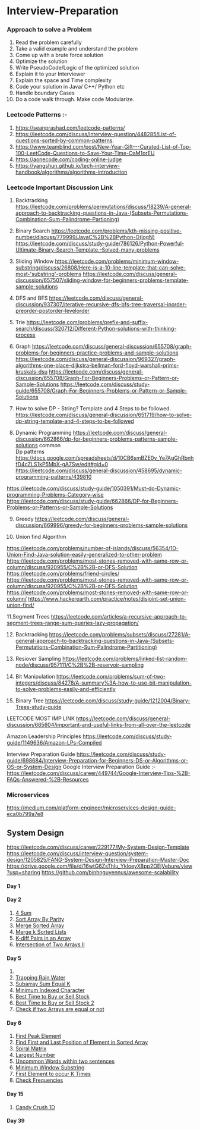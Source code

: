# Interview-Preparation

### Approach to solve a Problem
1. Read the problem carefully
2. Take a valid example and understand the problem 
3. Come up with a brute force solution
4. Optimize the solution
5. Write PseudoCode/Logic of the optimized solution
6. Explain it to your Interviewer
7. Explain the space and Time complexity
8. Code your solution in Java/ C++/ Python etc
9. Handle boundary Cases
10. Do a code walk through. Make code Modularize.

### Leetcode Patterns :- 
1. https://seanprashad.com/leetcode-patterns/
2. https://leetcode.com/discuss/interview-question/448285/List-of-questions-sorted-by-common-patterns.
3. https://www.teamblind.com/post/New-Year-Gift---Curated-List-of-Top-100-LeetCode-Questions-to-Save-Your-Time-OaM1orEU
4. https://aonecode.com/coding-online-judge
5. https://yangshun.github.io/tech-interview-handbook/algorithms/algorithms-introduction

### Leetcode Important Discussion Link
1. Backtracking
https://leetcode.com/problems/permutations/discuss/18239/A-general-approach-to-backtracking-questions-in-Java-(Subsets-Permutations-Combination-Sum-Palindrome-Partioning)

2. Binary Search
https://leetcode.com/problems/kth-missing-positive-number/discuss/779999/JavaC%2B%2BPython-O(logN)
https://leetcode.com/discuss/study-guide/786126/Python-Powerful-Ultimate-Binary-Search-Template.-Solved-many-problems

3. Sliding Window 
https://leetcode.com/problems/minimum-window-substring/discuss/26808/Here-is-a-10-line-template-that-can-solve-most-'substring'-problems
https://leetcode.com/discuss/general-discussion/657507/sliding-window-for-beginners-problems-template-sample-solutions

4. DFS and BFS 
https://leetcode.com/discuss/general-discussion/937307/iterative-recursive-dfs-bfs-tree-traversal-inorder-preorder-postorder-levelorder

5. Trie
https://leetcode.com/problems/prefix-and-suffix-search/discuss/320712/Different-Python-solutions-with-thinking-process

6. Graph 
https://leetcode.com/discuss/general-discussion/655708/graph-problems-for-beginners-practice-problems-and-sample-solutions
https://leetcode.com/discuss/general-discussion/969327/graph-algorithms-one-place-dijkstra-bellman-ford-floyd-warshall-prims-kruskals-dsu
https://leetcode.com/discuss/general-discussion/655708/Graph-For-Beginners-Problems-or-Pattern-or-Sample-Solutions
https://leetcode.com/discuss/study-guide/655708/Graph-For-Beginners-Problems-or-Pattern-or-Sample-Solutions

7. How to solve DP - String? Template and 4 Steps to be followed.
https://leetcode.com/discuss/general-discussion/651719/how-to-solve-dp-string-template-and-4-steps-to-be-followed

8. Dynamic Programming 
https://leetcode.com/discuss/general-discussion/662866/dp-for-beginners-problems-patterns-sample-solutions
common  
Dp patterns https://docs.google.com/spreadsheets/d/10CB6smBZE0v_Ye7AgGhRbnhfD4cZLS1kP5MbX-gA7Sw/edit#gid=0
https://leetcode.com/discuss/general-discussion/458695/dynamic-programming-patterns/439810

https://leetcode.com/discuss/study-guide/1050391/Must-do-Dynamic-programming-Problems-Category-wise
https://leetcode.com/discuss/study-guide/662866/DP-for-Beginners-Problems-or-Patterns-or-Sample-Solutions


9. Greedy 
https://leetcode.com/discuss/general-discussion/669996/greedy-for-beginners-problems-sample-solutions

10. Union find Algorithm

https://leetcode.com/problems/number-of-islands/discuss/56354/1D-Union-Find-Java-solution-easily-generalized-to-other-problem
https://leetcode.com/problems/most-stones-removed-with-same-row-or-column/discuss/920955/C%2B%2B-or-DFS-Solution     
https://leetcode.com/problems/friend-circles/
https://leetcode.com/problems/most-stones-removed-with-same-row-or-column/discuss/920955/C%2B%2B-or-DFS-Solution
https://leetcode.com/problems/most-stones-removed-with-same-row-or-column/
https://www.hackerearth.com/practice/notes/disjoint-set-union-union-find/


11.Segment Trees
https://leetcode.com/articles/a-recursive-approach-to-segment-trees-range-sum-queries-lazy-propagation/


12. Backtracking
https://leetcode.com/problems/subsets/discuss/27281/A-general-approach-to-backtracking-questions-in-Java-(Subsets-Permutations-Combination-Sum-Palindrome-Partitioning)

13. Resiover Sampling
https://leetcode.com/problems/linked-list-random-node/discuss/957111/C%2B%2B-reservoir-sampling

14. Bit Manipulation
https://leetcode.com/problems/sum-of-two-integers/discuss/84278/A-summary%3A-how-to-use-bit-manipulation-to-solve-problems-easily-and-efficiently

15. Binary Tree
https://leetcode.com/discuss/study-guide/1212004/Binary-Trees-study-guide

LEETCODE MOST IMP LINK 
https://leetcode.com/discuss/general-discussion/665604/important-and-useful-links-from-all-over-the-leetcode


Amazon Leadership Principles
https://leetcode.com/discuss/study-guide/1149636/Amazon-LPs-Compiled

Interview Preparation Guide
https://leetcode.com/discuss/study-guide/698684/Interview-Preparation-for-Beginners-DS-or-Algorithms-or-OS-or-System-Design
Google Interview Preparation Guide :- https://leetcode.com/discuss/career/449744/Google-Interview-Tips-%2B-FAQs-Answered-%2B-Resources

### Microservices
https://medium.com/platform-engineer/microservices-design-guide-eca0b799a7e8


## System Design
https://leetcode.com/discuss/career/229177/My-System-Design-Template
https://leetcode.com/discuss/interview-question/system-design/1205825/FANG-System-Design-Interview-Preparation-Master-Doc
https://drive.google.com/file/d/16wtG6ZsThlu_YkloeyX8pp2OEjVebure/view?usp=sharing
https://github.com/binhnguyennus/awesome-scalability

#### Day 1

#### Day 2
1. [4 Sum](https://leetcode.com/problems/4sum/)
2. [Sort Array By Parity](https://leetcode.com/problems/sort-array-by-parity/)
3. [Merge Sorted Array](https://leetcode.com/problems/merge-sorted-array/)
4. [Merge k Sorted Lists](https://leetcode.com/problems/merge-k-sorted-lists/)
5. [ K-diff Pairs in an Array](https://leetcode.com/problems/k-diff-pairs-in-an-array/)
6. [Intersection of Two Arrays II](https://leetcode.com/problems/intersection-of-two-arrays-ii/)


#### Day 5 
1. []()
2. [Trapping Rain Water]()
3. [Subarray Sum Equal K]()
4. [Minimum Indexed Character]()
3. [Best Time to Buy or Sell Stock]()
3. [Best Time to Buy or Sell Stock 2]()
3. [Check if two Arrays are equal or not]()


#### Day 6

1. [Find Peak Element](https://leetcode.com/problems/find-peak-element/)
2. [Find First and Last Position of Element in Sorted Array](https://leetcode.com/problems/find-first-and-last-position-of-element-in-sorted-array/)
3. [Spiral Matrix](https://leetcode.com/problems/spiral-matrix/)
4. [Largest Number](https://leetcode.com/problems/largest-number/)
5. [Uncommon Words within two sentences](https://leetcode.com/problems/uncommon-words-from-two-sentences/)
6. [Minimum Window Substring](https://leetcode.com/problems/minimum-window-substring/)
7. [First Element to occur K Times](https://practice.geeksforgeeks.org/problems/first-element-to-occur-k-times/0)
8. [Check Frequencies](https://practice.geeksforgeeks.org/problems/check-frequencies/0)

####  Day 15
1. [Candy Crush 1D](https://leetcode.com/discuss/interview-question/380650/bloomberg-phone-screen-candy-crush)

####  Day 39
